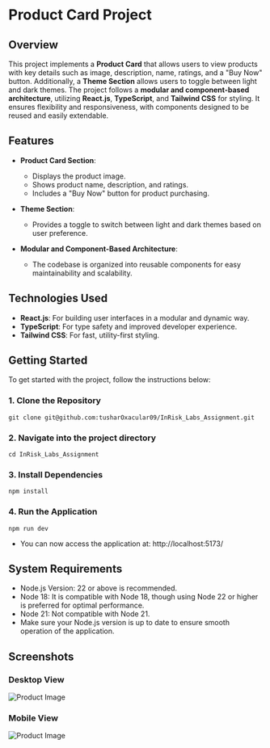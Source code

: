 # Product Card Project

## Overview

This project implements a **Product Card** that allows users to view products with key details such as image, description, name, ratings, and a "Buy Now" button. Additionally, a **Theme Section** allows users to toggle between light and dark themes. The project follows a **modular and component-based architecture**, utilizing **React.js**, **TypeScript**, and **Tailwind CSS** for styling. It ensures flexibility and responsiveness, with components designed to be reused and easily extendable.

## Features

- **Product Card Section**:
  - Displays the product image.
  - Shows product name, description, and ratings.
  - Includes a "Buy Now" button for product purchasing.
  
- **Theme Section**:
  - Provides a toggle to switch between light and dark themes based on user preference.
  
- **Modular and Component-Based Architecture**:
  - The codebase is organized into reusable components for easy maintainability and scalability.

## Technologies Used

- **React.js**: For building user interfaces in a modular and dynamic way.
- **TypeScript**: For type safety and improved developer experience.
- **Tailwind CSS**: For fast, utility-first styling.

## Getting Started

To get started with the project, follow the instructions below:

### 1. Clone the Repository
    
    git clone git@github.com:tusharOxacular09/InRisk_Labs_Assignment.git

### 2. Navigate into the project directory
    
    cd InRisk_Labs_Assignment

### 3. Install Dependencies

    npm install

### 4. Run the Application
    
    npm run dev

- You can now access the application at: http://localhost:5173/

## System Requirements
- Node.js Version: 22 or above is recommended.
- Node 18: It is compatible with Node 18, though using Node 22 or higher is preferred for optimal performance.
- Node 21: Not compatible with Node 21.
- Make sure your Node.js version is up to date to ensure smooth operation of the application.

## Screenshots

### Desktop View
![Product Image](./screenshots/desktop-view.png)

### Mobile View
![Product Image](./screenshots/mobile-view.png)
